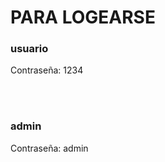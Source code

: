 <h1> PARA LOGEARSE </h1>
<h3> usuario </h3>
<p>Contraseña: 1234</p>
<br><br>
<h3> admin </h3>
<p>Contraseña: admin </p>
